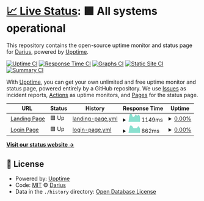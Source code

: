 # [📈 Live Status](https://hesingon.github.io/revisit_watcher): <!--live status--> **🟩 All systems operational**

This repository contains the open-source uptime monitor and status page for [Darius](https://hesingon.github.io/revisit_watcher), powered by [Upptime](https://github.com/upptime/upptime).

[![Uptime CI](https://github.com/koj-co/upptime/workflows/Uptime%20CI/badge.svg)](https://github.com/koj-co/upptime/actions?query=workflow%3A%22Uptime+CI%22)
[![Response Time CI](https://github.com/koj-co/upptime/workflows/Response%20Time%20CI/badge.svg)](https://github.com/koj-co/upptime/actions?query=workflow%3A%22Response+Time+CI%22)
[![Graphs CI](https://github.com/koj-co/upptime/workflows/Graphs%20CI/badge.svg)](https://github.com/koj-co/upptime/actions?query=workflow%3A%22Graphs+CI%22)
[![Static Site CI](https://github.com/koj-co/upptime/workflows/Static%20Site%20CI/badge.svg)](https://github.com/koj-co/upptime/actions?query=workflow%3A%22Static+Site+CI%22)
[![Summary CI](https://github.com/koj-co/upptime/workflows/Summary%20CI/badge.svg)](https://github.com/koj-co/upptime/actions?query=workflow%3A%22Summary+CI%22)

With [Upptime](https://upptime.js.org), you can get your own unlimited and free uptime monitor and status page, powered entirely by a GitHub repository. We use [Issues](https://github.com/hesingon/revisit_watcher/issues) as incident reports, [Actions](https://github.com/hesingon/revisit_watcher/actions) as uptime monitors, and [Pages](https://hesingon.github.io/revisit_watcher) for the status page.

<!--start: status pages-->
<!-- This summary is generated by Upptime (https://github.com/upptime/upptime) -->
<!-- Do not edit this manually, your changes will be overwritten -->
<!-- prettier-ignore -->
| URL | Status | History | Response Time | Uptime |
| --- | ------ | ------- | ------------- | ------ |
| <img alt="" src="https://favicons.githubusercontent.com/www.revisitvocab.com" height="13"> [Landing Page](https://www.revisitvocab.com) | 🟩 Up | [landing-page.yml](https://github.com/hesingon/revisit_watcher/commits/HEAD/history/landing-page.yml) | <details><summary><img alt="Response time graph" src="./graphs/landing-page/response-time-week.png" height="20"> 1149ms</summary><br><a href="https://hesingon.github.io/revisit_watcher/history/landing-page"><img alt="Response time 1263" src="https://img.shields.io/endpoint?url=https%3A%2F%2Fraw.githubusercontent.com%2Fhesingon%2Frevisit_watcher%2FHEAD%2Fapi%2Flanding-page%2Fresponse-time.json"></a><br><a href="https://hesingon.github.io/revisit_watcher/history/landing-page"><img alt="24-hour response time 1112" src="https://img.shields.io/endpoint?url=https%3A%2F%2Fraw.githubusercontent.com%2Fhesingon%2Frevisit_watcher%2FHEAD%2Fapi%2Flanding-page%2Fresponse-time-day.json"></a><br><a href="https://hesingon.github.io/revisit_watcher/history/landing-page"><img alt="7-day response time 1149" src="https://img.shields.io/endpoint?url=https%3A%2F%2Fraw.githubusercontent.com%2Fhesingon%2Frevisit_watcher%2FHEAD%2Fapi%2Flanding-page%2Fresponse-time-week.json"></a><br><a href="https://hesingon.github.io/revisit_watcher/history/landing-page"><img alt="30-day response time 1263" src="https://img.shields.io/endpoint?url=https%3A%2F%2Fraw.githubusercontent.com%2Fhesingon%2Frevisit_watcher%2FHEAD%2Fapi%2Flanding-page%2Fresponse-time-month.json"></a><br><a href="https://hesingon.github.io/revisit_watcher/history/landing-page"><img alt="1-year response time 1263" src="https://img.shields.io/endpoint?url=https%3A%2F%2Fraw.githubusercontent.com%2Fhesingon%2Frevisit_watcher%2FHEAD%2Fapi%2Flanding-page%2Fresponse-time-year.json"></a></details> | <details><summary><a href="https://hesingon.github.io/revisit_watcher/history/landing-page">0.00%</a></summary><a href="https://hesingon.github.io/revisit_watcher/history/landing-page"><img alt="All-time uptime 57.37%" src="https://img.shields.io/endpoint?url=https%3A%2F%2Fraw.githubusercontent.com%2Fhesingon%2Frevisit_watcher%2FHEAD%2Fapi%2Flanding-page%2Fuptime.json"></a><br><a href="https://hesingon.github.io/revisit_watcher/history/landing-page"><img alt="24-hour uptime 0.00%" src="https://img.shields.io/endpoint?url=https%3A%2F%2Fraw.githubusercontent.com%2Fhesingon%2Frevisit_watcher%2FHEAD%2Fapi%2Flanding-page%2Fuptime-day.json"></a><br><a href="https://hesingon.github.io/revisit_watcher/history/landing-page"><img alt="7-day uptime 0.00%" src="https://img.shields.io/endpoint?url=https%3A%2F%2Fraw.githubusercontent.com%2Fhesingon%2Frevisit_watcher%2FHEAD%2Fapi%2Flanding-page%2Fuptime-week.json"></a><br><a href="https://hesingon.github.io/revisit_watcher/history/landing-page"><img alt="30-day uptime 0.00%" src="https://img.shields.io/endpoint?url=https%3A%2F%2Fraw.githubusercontent.com%2Fhesingon%2Frevisit_watcher%2FHEAD%2Fapi%2Flanding-page%2Fuptime-month.json"></a><br><a href="https://hesingon.github.io/revisit_watcher/history/landing-page"><img alt="1-year uptime 57.37%" src="https://img.shields.io/endpoint?url=https%3A%2F%2Fraw.githubusercontent.com%2Fhesingon%2Frevisit_watcher%2FHEAD%2Fapi%2Flanding-page%2Fuptime-year.json"></a></details>
| <img alt="" src="https://favicons.githubusercontent.com/beta.revisitvocab.com" height="13"> [Login Page](https://beta.revisitvocab.com) | 🟩 Up | [login-page.yml](https://github.com/hesingon/revisit_watcher/commits/HEAD/history/login-page.yml) | <details><summary><img alt="Response time graph" src="./graphs/login-page/response-time-week.png" height="20"> 862ms</summary><br><a href="https://hesingon.github.io/revisit_watcher/history/login-page"><img alt="Response time 1011" src="https://img.shields.io/endpoint?url=https%3A%2F%2Fraw.githubusercontent.com%2Fhesingon%2Frevisit_watcher%2FHEAD%2Fapi%2Flogin-page%2Fresponse-time.json"></a><br><a href="https://hesingon.github.io/revisit_watcher/history/login-page"><img alt="24-hour response time 828" src="https://img.shields.io/endpoint?url=https%3A%2F%2Fraw.githubusercontent.com%2Fhesingon%2Frevisit_watcher%2FHEAD%2Fapi%2Flogin-page%2Fresponse-time-day.json"></a><br><a href="https://hesingon.github.io/revisit_watcher/history/login-page"><img alt="7-day response time 862" src="https://img.shields.io/endpoint?url=https%3A%2F%2Fraw.githubusercontent.com%2Fhesingon%2Frevisit_watcher%2FHEAD%2Fapi%2Flogin-page%2Fresponse-time-week.json"></a><br><a href="https://hesingon.github.io/revisit_watcher/history/login-page"><img alt="30-day response time 1004" src="https://img.shields.io/endpoint?url=https%3A%2F%2Fraw.githubusercontent.com%2Fhesingon%2Frevisit_watcher%2FHEAD%2Fapi%2Flogin-page%2Fresponse-time-month.json"></a><br><a href="https://hesingon.github.io/revisit_watcher/history/login-page"><img alt="1-year response time 1011" src="https://img.shields.io/endpoint?url=https%3A%2F%2Fraw.githubusercontent.com%2Fhesingon%2Frevisit_watcher%2FHEAD%2Fapi%2Flogin-page%2Fresponse-time-year.json"></a></details> | <details><summary><a href="https://hesingon.github.io/revisit_watcher/history/login-page">0.00%</a></summary><a href="https://hesingon.github.io/revisit_watcher/history/login-page"><img alt="All-time uptime 57.39%" src="https://img.shields.io/endpoint?url=https%3A%2F%2Fraw.githubusercontent.com%2Fhesingon%2Frevisit_watcher%2FHEAD%2Fapi%2Flogin-page%2Fuptime.json"></a><br><a href="https://hesingon.github.io/revisit_watcher/history/login-page"><img alt="24-hour uptime 0.00%" src="https://img.shields.io/endpoint?url=https%3A%2F%2Fraw.githubusercontent.com%2Fhesingon%2Frevisit_watcher%2FHEAD%2Fapi%2Flogin-page%2Fuptime-day.json"></a><br><a href="https://hesingon.github.io/revisit_watcher/history/login-page"><img alt="7-day uptime 0.00%" src="https://img.shields.io/endpoint?url=https%3A%2F%2Fraw.githubusercontent.com%2Fhesingon%2Frevisit_watcher%2FHEAD%2Fapi%2Flogin-page%2Fuptime-week.json"></a><br><a href="https://hesingon.github.io/revisit_watcher/history/login-page"><img alt="30-day uptime 0.00%" src="https://img.shields.io/endpoint?url=https%3A%2F%2Fraw.githubusercontent.com%2Fhesingon%2Frevisit_watcher%2FHEAD%2Fapi%2Flogin-page%2Fuptime-month.json"></a><br><a href="https://hesingon.github.io/revisit_watcher/history/login-page"><img alt="1-year uptime 57.39%" src="https://img.shields.io/endpoint?url=https%3A%2F%2Fraw.githubusercontent.com%2Fhesingon%2Frevisit_watcher%2FHEAD%2Fapi%2Flogin-page%2Fuptime-year.json"></a></details>

<!--end: status pages-->

[**Visit our status website →**](https://hesingon.github.io/revisit_watcher)

## 📄 License

- Powered by: [Upptime](https://github.com/upptime/upptime)
- Code: [MIT](./LICENSE) © [Darius](https://hesingon.github.io/revisit_watcher)
- Data in the `./history` directory: [Open Database License](https://opendatacommons.org/licenses/odbl/1-0/)
